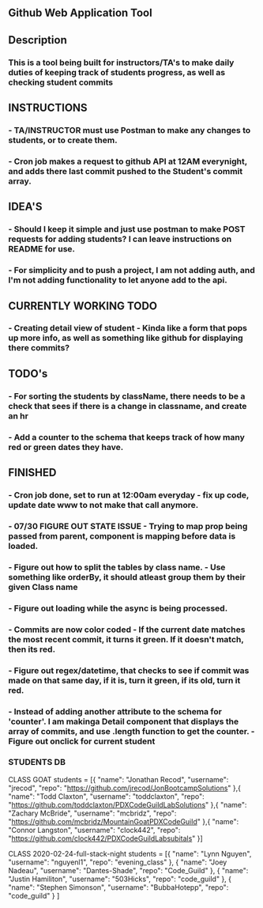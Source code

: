 ## Github Web Application Tool

## Description
### This is a tool being built for instructors/TA's to make daily duties of keeping track of students progress, as well as checking student commits

## INSTRUCTIONS
### - TA/INSTRUCTOR must use Postman to make any changes to students, or to create them.
### - Cron job makes a request to github API at 12AM everynight, and adds there last commit pushed to the Student's commit array.

## IDEA'S
### - Should I keep it simple and just use postman to make POST requests for adding students? I can leave instructions on README for use.
### - For simplicity and to push a project, I am not adding auth, and I'm not adding functionality to let anyone add to the api.

## CURRENTLY WORKING TODO
### - Creating detail view of student - Kinda like a form that pops up more info, as well as something like github for displaying there commits?

## TODO's
### - For sorting the students by className, there needs to be a check that sees if there is a change in classname, and create an hr
### - Add a counter to the schema that keeps track of how many red or green dates they have.

## FINISHED
### - Cron job done, set to run at 12:00am everyday - fix up code, update date www to not make that call anymore.
### - 07/30 FIGURE OUT STATE ISSUE - Trying to map prop being passed from parent, component is mapping before data is loaded.
### - Figure out how to split the tables by class name. - Use something like orderBy, it should atleast group them by their given Class name
### - Figure out loading while the async is being processed.
### - Commits are now color coded - If the current date matches the most recent commit, it turns it green. If it doesn't match, then its red.
### - Figure out regex/datetime, that checks to see if commit was made on that same day, if it is, turn it green, if its old, turn it red.
### - Instead of adding another attribute to the schema for 'counter'. I am makinga Detail component that displays the array of commits, and use .length function to get the counter. - Figure out onclick for current student




### STUDENTS DB
CLASS GOAT
students = [{
    "name": "Jonathan Recod",
    "username": "jrecod",
    "repo": "https://github.com/jrecod/JonBootcampSolutions"
},{
    "name": "Todd Claxton",
    "username": "toddclaxton",
    "repo": "https://github.com/toddclaxton/PDXCodeGuildLabSolutions"
},{
    "name": "Zachary McBride",
    "username": "mcbridz",
    "repo": "https://github.com/mcbridz/MountainGoatPDXCodeGuild"
},{
    "name": "Connor Langston",
    "username": "clock442",
    "repo": "https://github.com/clock442/PDXCodeGuildLabsubitals"
}]

CLASS 2020-02-24-full-stack-night
students = [{
    "name": "Lynn Nguyen",
    "username": "nguyenl1",
    "repo": "evening_class"
},
{
    "name": "Joey Nadeau",
    "username": "Dantes-Shade",
    "repo": "Code_Guild"
},
{
    "name": "Justin Hamiliton",
    "username": "503Hicks",
    "repo": "code_guild"
},
{
    "name": "Stephen Simonson",
    "username": "BubbaHotepp",
    "repo": "code_guild"
}
]